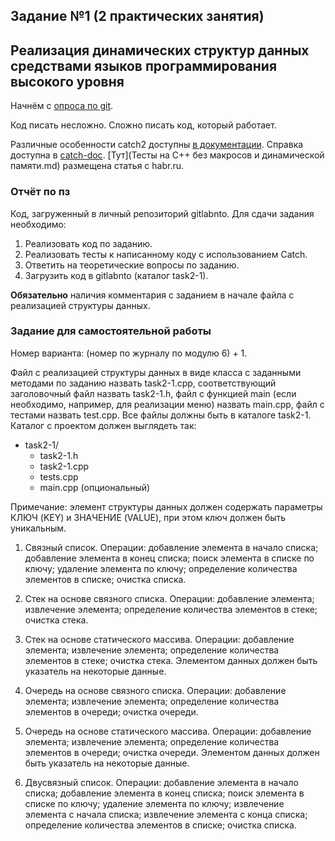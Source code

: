 ## Задание №1 (2 практических занятия)

## Реализация динамических структур данных средствами языков программирования высокого уровня

Начнём с [опроса по git](http://gitlabnto:5000/timp/git).

Код писать несложно. Сложно писать код, который работает.

Различные особенности catch2 доступны [в документации](http://gitlabnto/anetto/catch2/blob/master/README.md). Справка доступна в [catch-doc](catch-doc.md). [Тут](Тесты на C++ без макросов и динамической памяти.md) размещена статья с habr.ru.

### Отчёт по пз
Код, загруженный в личный репозиторий gitlabnto. Для сдачи задания необходимо:
1. Реализовать код по заданию.
2. Реализовать тесты к написанному коду с использованием Catch.
3. Ответить на теоретические вопросы по заданию.
4. Загрузить код в gitlabnto (каталог task2-1).

**Обязательно** наличия комментария с заданием в начале файла с реализацией структуры данных.

### Задание для самостоятельной работы
Номер варианта: (номер по журналу по модулю 6) + 1.

Файл с реализацией структуры данных в виде класса с заданными методами по заданию назвать task2-1.cpp, соответствующий заголовочный файл назвать task2-1.h, файл с функцией main (если необходимо, например, для реализации меню) назвать main.cpp, файл с тестами назвать test.cpp. Все файлы должны быть в каталоге task2-1. Каталог с проектом должен выглядеть так:
* task2-1/
    * task2-1.h
    * task2-1.cpp
    * tests.cpp
    * main.cpp (опциональный)

Примечание: элемент структуры данных должен содержать параметры КЛЮЧ (KEY) и ЗНАЧЕНИЕ (VALUE), при этом ключ должен быть уникальным.

1.	Связный список. Операции: добавление элемента в начало списка; добавление элемента в конец списка; поиск элемента в списке по ключу; удаление элемента по ключу; определение количества элементов в списке; очистка списка.

1.	Стек на основе связного списка. Операции: добавление элемента; извлечение элемента; определение количества элементов в стеке; очистка стека.

1.	Стек на основе статического массива. Операции: добавление элемента; извлечение элемента; определение количества элементов в стеке; очистка стека. Элементом данных должен быть указатель на некоторые данные.

1.	Очередь на основе связного списка. Операции: добавление элемента; извлечение элемента; определение количества элементов в очереди; очистка очереди.

1.	Очередь на основе статического массива. Операции: добавление элемента; извлечение элемента; определение количества элементов в очереди; очистка очереди. Элементом данных должен быть указатель на некоторые данные.

1.	Двусвязный список. Операции: добавление элемента в начало списка; добавление элемента в конец списка; поиск элемента в списке по ключу; удаление элемента по ключу; извлечение элемента с начала списка; извлечение элемента с конца списка; определение количества элементов в списке; очистка списка.
